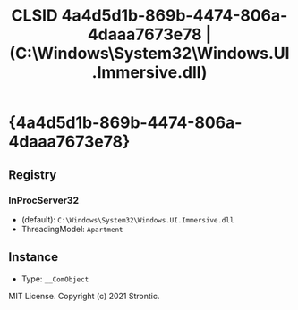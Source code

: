 ﻿---
title: "CLSID 4a4d5d1b-869b-4474-806a-4daaa7673e78 | (C:\\Windows\\System32\\Windows.UI.Immersive.dll)"
excerpt: What is COM-Object CLSID 4a4d5d1b-869b-4474-806a-4daaa7673e78?
---

# {4a4d5d1b-869b-4474-806a-4daaa7673e78}


## Registry


### InProcServer32

* (default): `C:\Windows\System32\Windows.UI.Immersive.dll`
* ThreadingModel: `Apartment`

## Instance

* Type: `__ComObject`

MIT License. Copyright (c) 2021 Strontic.


